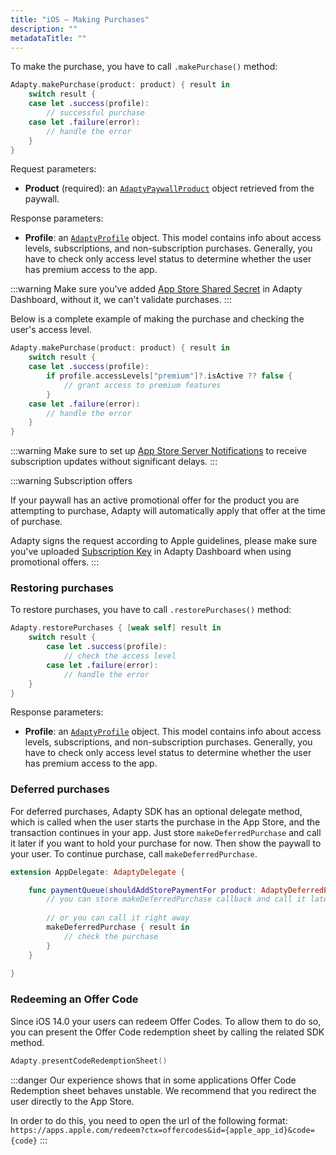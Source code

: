 ```yaml
---
title: "iOS – Making Purchases"
description: ""
metadataTitle: ""
---
```


To make the purchase, you have to call `.makePurchase()` method:

```swift title="Swift"
Adapty.makePurchase(product: product) { result in
    switch result {
    case let .success(profile):
        // successful purchase
    case let .failure(error):
        // handle the error
    }
}
```

Request parameters:

- **Product** (required): an [`AdaptyPaywallProduct`](sdk-models#adaptypaywallproduct) object retrieved from the paywall.

Response parameters:

- **Profile**: an [`AdaptyProfile`](sdk-models#adaptyprofile) object. This model contains info about access levels, subscriptions, and non-subscription purchases. Generally, you have to check only access level status to determine whether the user has premium access to the app.

:::warning
Make sure you've added [App Store Shared Secret](app-store-shared-secret) in Adapty Dashboard, without it, we can't validate purchases.
:::

Below is a complete example of making the purchase and checking the user's access level.

```swift title="Swift"
Adapty.makePurchase(product: product) { result in
    switch result {
    case let .success(profile):
        if profile.accessLevels["premium"]?.isActive ?? false {
            // grant access to premium features
        }
    case let .failure(error):
        // handle the error
    }
}
```

:::warning
Make sure to set up [App Store Server Notifications](app-store-server-notifications) to receive subscription updates without significant delays.
:::

:::warning
Subscription offers

If your paywall has an active promotional offer for the product you are attempting to purchase, Adapty will automatically apply that offer at the time of purchase.

Adapty signs the request according to Apple guidelines, please make sure you've uploaded [Subscription Key](app-store-promotional-offers) in Adapty Dashboard when using promotional offers.
:::

### Restoring purchases

To restore purchases, you have to call `.restorePurchases()` method:

```swift title="Swift"
Adapty.restorePurchases { [weak self] result in
    switch result {
        case let .success(profile):
            // check the access level
        case let .failure(error):
            // handle the error
    }
}
```

Response parameters:

- **Profile**: an [`AdaptyProfile`](sdk-models#adaptyprofile) object. This model contains info about access levels, subscriptions, and non-subscription purchases. Generally, you have to check only access level status to determine whether the user has premium access to the app.

### Deferred purchases

For deferred purchases, Adapty SDK has an optional delegate method, which is called when the user starts the purchase in the App Store, and the transaction continues in your app. Just store `makeDeferredPurchase` and call it later if you want to hold your purchase for now. Then show the paywall to your user. To continue purchase, call `makeDeferredPurchase`.

```swift title="Swift"
extension AppDelegate: AdaptyDelegate {

    func paymentQueue(shouldAddStorePaymentFor product: AdaptyDeferredProduct, defermentCompletion makeDeferredPurchase: @escaping (ResultCompletion<AdaptyProfile>?) -> Void) {
        // you can store makeDeferredPurchase callback and call it later
        
        // or you can call it right away
        makeDeferredPurchase { result in
            // check the purchase
        }
    }
    
}
```

### Redeeming an Offer Code

Since iOS 14.0 your users can redeem Offer Codes. To allow them to do so, you can present the Offer Code redemption sheet by calling the related SDK method.

```swift title="Swift"
Adapty.presentCodeRedemptionSheet()
```

:::danger
Our experience shows that in some applications Offer Code Redemption sheet behaves unstable. We recommend that you redirect the user directly to the App Store.

In order to do this, you need to open the url of the following format:
`https://apps.apple.com/redeem?ctx=offercodes&id={apple_app_id}&code={code}`
:::